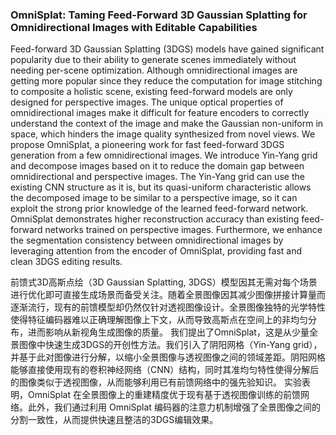 ### OmniSplat: Taming Feed-Forward 3D Gaussian Splatting for Omnidirectional Images with Editable Capabilities

Feed-forward 3D Gaussian Splatting (3DGS) models have gained significant popularity due to their ability to generate scenes immediately without needing per-scene optimization. Although omnidirectional images are getting more popular since they reduce the computation for image stitching to composite a holistic scene, existing feed-forward models are only designed for perspective images. The unique optical properties of omnidirectional images make it difficult for feature encoders to correctly understand the context of the image and make the Gaussian non-uniform in space, which hinders the image quality synthesized from novel views. We propose OmniSplat, a pioneering work for fast feed-forward 3DGS generation from a few omnidirectional images. We introduce Yin-Yang grid and decompose images based on it to reduce the domain gap between omnidirectional and perspective images. The Yin-Yang grid can use the existing CNN structure as it is, but its quasi-uniform characteristic allows the decomposed image to be similar to a perspective image, so it can exploit the strong prior knowledge of the learned feed-forward network. OmniSplat demonstrates higher reconstruction accuracy than existing feed-forward networks trained on perspective images. Furthermore, we enhance the segmentation consistency between omnidirectional images by leveraging attention from the encoder of OmniSplat, providing fast and clean 3DGS editing results.

前馈式3D高斯点绘（3D Gaussian Splatting, 3DGS）模型因其无需对每个场景进行优化即可直接生成场景而备受关注。随着全景图像因其减少图像拼接计算量而逐渐流行，现有的前馈模型却仍然仅针对透视图像设计。全景图像独特的光学特性使得特征编码器难以正确理解图像上下文，从而导致高斯点在空间上的非均匀分布，进而影响从新视角生成图像的质量。
我们提出了OmniSplat，这是从少量全景图像中快速生成3DGS的开创性方法。我们引入了阴阳网格（Yin-Yang grid），并基于此对图像进行分解，以缩小全景图像与透视图像之间的领域差距。阴阳网格能够直接使用现有的卷积神经网络（CNN）结构，同时其准均匀特性使得分解后的图像类似于透视图像，从而能够利用已有前馈网络中的强先验知识。
实验表明，OmniSplat 在全景图像上的重建精度优于现有基于透视图像训练的前馈网络。此外，我们通过利用 OmniSplat 编码器的注意力机制增强了全景图像之间的分割一致性，从而提供快速且整洁的3DGS编辑效果。
